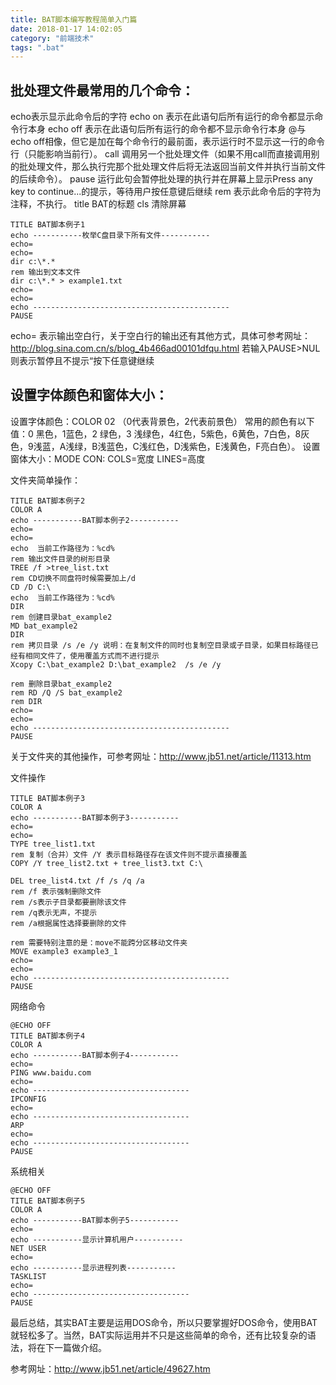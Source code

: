 ```yaml
---
title: BAT脚本编写教程简单入门篇
date: 2018-01-17 14:02:05
category: "前端技术"
tags: ".bat"
---
```

## 批处理文件最常用的几个命令：
echo表示显示此命令后的字符 
echo on  表示在此语句后所有运行的命令都显示命令行本身 
echo off 表示在此语句后所有运行的命令都不显示命令行本身
@与echo off相像，但它是加在每个命令行的最前面，表示运行时不显示这一行的命令行（只能影响当前行）。
call 调用另一个批处理文件（如果不用call而直接调用别的批处理文件，那么执行完那个批处理文件后将无法返回当前文件并执行当前文件的后续命令）。
pause 运行此句会暂停批处理的执行并在屏幕上显示Press any key to continue...的提示，等待用户按任意键后继续
rem 表示此命令后的字符为注释，不执行。
title BAT的标题
cls 清除屏幕

```
TITLE BAT脚本例子1  
echo -----------枚举C盘目录下所有文件-----------  
echo=  
echo=  
dir c:\*.*  
rem 输出到文本文件  
dir c:\*.* > example1.txt  
echo=  
echo=  
echo --------------------------------------------  
PAUSE
```

echo= 表示输出空白行，关于空白行的输出还有其他方式，具体可参考网址：
http://blog.sina.com.cn/s/blog_4b466ad00101dfqu.html
若输入PAUSE>NUL 则表示暂停且不提示“按下任意键继续

## 设置字体颜色和窗体大小：
设置字体颜色：COLOR 02 （0代表背景色，2代表前景色）
常用的颜色有以下值：0 黑色，1蓝色，2 绿色，3 浅绿色，4红色，5紫色，6黄色，7白色，8灰色，9浅蓝，A浅绿，B浅蓝色，C浅红色，D浅紫色，E浅黄色，F亮白色）。
设置窗体大小：MODE CON: COLS=宽度 LINES=高度

文件夹简单操作：
```
TITLE BAT脚本例子2  
COLOR A  
echo -----------BAT脚本例子2-----------  
echo=  
echo=  
echo  当前工作路径为：%cd%  
rem 输出文件目录的树形目录  
TREE /f >tree_list.txt  
rem CD切换不同盘符时候需要加上/d  
CD /D C:\  
echo  当前工作路径为：%cd%  
DIR  
rem 创建目录bat_example2  
MD bat_example2  
DIR  
rem 拷贝目录 /s /e /y 说明：在复制文件的同时也复制空目录或子目录，如果目标路径已经有相同文件了，使用覆盖方式而不进行提示  
Xcopy C:\bat_example2 D:\bat_example2  /s /e /y  
  
rem 删除目录bat_example2  
rem RD /Q /S bat_example2  
rem DIR  
echo=  
echo=  
echo --------------------------------------------  
PAUSE
```
关于文件夹的其他操作，可参考网址：http://www.jb51.net/article/11313.htm


文件操作
```
TITLE BAT脚本例子3  
COLOR A  
echo -----------BAT脚本例子3-----------  
echo=  
echo=  
TYPE tree_list1.txt  
rem 复制（合并）文件 /Y 表示目标路径存在该文件则不提示直接覆盖  
COPY /Y tree_list2.txt + tree_list3.txt C:\  
  
DEL tree_list4.txt /f /s /q /a   
rem /f 表示强制删除文件   
rem /s表示子目录都要删除该文件   
rem /q表示无声，不提示   
rem /a根据属性选择要删除的文件   
  
rem 需要特别注意的是：move不能跨分区移动文件夹  
MOVE example3 example3_1  
echo=  
echo=  
echo --------------------------------------------  
PAUSE
```
网络命令
```
@ECHO OFF  
TITLE BAT脚本例子4  
COLOR A  
echo -----------BAT脚本例子4-----------  
echo=   
PING www.baidu.com  
echo=  
echo -----------------------------------  
IPCONFIG  
echo=  
echo -----------------------------------  
ARP   
echo=  
echo -----------------------------------  
PAUSE
```
系统相关
```
@ECHO OFF  
TITLE BAT脚本例子5  
COLOR A  
echo -----------BAT脚本例子5-----------  
echo=   
echo -----------显示计算机用户-----------  
NET USER  
echo=  
echo -----------显示进程列表-----------  
TASKLIST  
echo=  
echo -----------------------------------  
PAUSE
```

最后总结，其实BAT主要是运用DOS命令，所以只要掌握好DOS命令，使用BAT就轻松多了。当然，BAT实际运用并不只是这些简单的命令，还有比较复杂的语法，将在下一篇做介绍。

参考网址：http://www.jb51.net/article/49627.htm